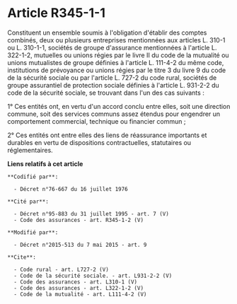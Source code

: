 # Article R345-1-1

Constituent un ensemble soumis à l'obligation d'établir des comptes combinés, deux ou plusieurs entreprises mentionnées aux
articles L. 310-1 ou L. 310-1-1, sociétés de groupe d'assurance mentionnées à l'article L. 322-1-2, mutuelles ou unions
régies par le livre II du code de la mutualité ou unions mutualistes de groupe définies à l'article L. 111-4-2 du même code,
institutions de prévoyance ou unions régies par le titre 3 du livre 9 du code de la sécurité sociale ou par l'article L.
727-2 du code rural, sociétés de groupe assurantiel de protection sociale définies à l'article L. 931-2-2 du code de la
sécurité sociale, se trouvant dans l'un des cas suivants : 

1° Ces entités ont, en vertu d'un accord conclu entre elles, soit une direction commune, soit des services communs assez
étendus pour engendrer un comportement commercial, technique ou financier commun ; 

2° Ces entités ont entre elles des liens de réassurance importants et durables en vertu de dispositions contractuelles,
statutaires ou réglementaires.

**Liens relatifs à cet article**

	**Codifié par**:

	  - Décret n°76-667 du 16 juillet 1976

	**Cité par**:

	  - Décret n°95-883 du 31 juillet 1995 - art. 7 (V)
	  - Code des assurances - art. R345-1-2 (V)

	**Modifié par**:

	  - Décret n°2015-513 du 7 mai 2015 - art. 9

	**Cite**:

	  - Code rural - art. L727-2 (V)
	  - Code de la sécurité sociale. - art. L931-2-2 (V)
	  - Code des assurances - art. L310-1 (V)
	  - Code des assurances - art. L322-1-2 (V)
	  - Code de la mutualité - art. L111-4-2 (V)
